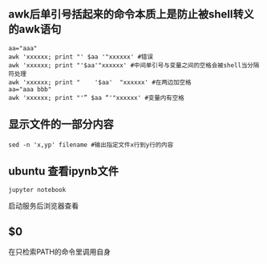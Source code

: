 ## awk后单引号括起来的命令本质上是防止被shell转义的awk语句
```
aa="aaa"
awk 'xxxxxx; print "' $aa '"xxxxxx' #错误
awk 'xxxxxx; print "'$aa'"xxxxxx' #中间单引号与变量之间的空格会被shell当分隔符处理
awk 'xxxxxx; print "    '$aa'  "xxxxxx' #在两边加空格
aa="aaa bbb"
awk 'xxxxxx; print "'” $aa “'"xxxxxx' #变量内有空格
```
## 显示文件的一部分内容
```
sed -n 'x,yp' filename #输出指定文件x行到y行的内容
```
## ubuntu 查看ipynb文件
```
jupyter notebook
```
启动服务后浏览器查看
## $0
在只检索PATH的命令里调用自身
